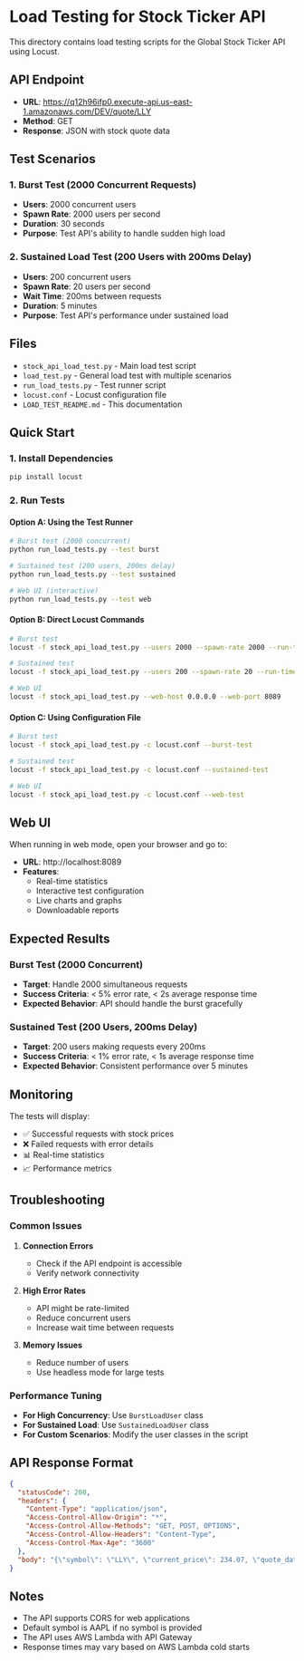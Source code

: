 # Load Testing for Stock Ticker API

This directory contains load testing scripts for the Global Stock Ticker API using Locust.

## API Endpoint
- **URL**: https://q12h96ifp0.execute-api.us-east-1.amazonaws.com/DEV/quote/LLY
- **Method**: GET
- **Response**: JSON with stock quote data

## Test Scenarios

### 1. Burst Test (2000 Concurrent Requests)
- **Users**: 2000 concurrent users
- **Spawn Rate**: 2000 users per second
- **Duration**: 30 seconds
- **Purpose**: Test API's ability to handle sudden high load

### 2. Sustained Load Test (200 Users with 200ms Delay)
- **Users**: 200 concurrent users
- **Spawn Rate**: 20 users per second
- **Wait Time**: 200ms between requests
- **Duration**: 5 minutes
- **Purpose**: Test API's performance under sustained load

## Files

- `stock_api_load_test.py` - Main load test script
- `load_test.py` - General load test with multiple scenarios
- `run_load_tests.py` - Test runner script
- `locust.conf` - Locust configuration file
- `LOAD_TEST_README.md` - This documentation

## Quick Start

### 1. Install Dependencies
```bash
pip install locust
```

### 2. Run Tests

#### Option A: Using the Test Runner
```bash
# Burst test (2000 concurrent)
python run_load_tests.py --test burst

# Sustained test (200 users, 200ms delay)
python run_load_tests.py --test sustained

# Web UI (interactive)
python run_load_tests.py --test web
```

#### Option B: Direct Locust Commands
```bash
# Burst test
locust -f stock_api_load_test.py --users 2000 --spawn-rate 2000 --run-time 30s --headless

# Sustained test
locust -f stock_api_load_test.py --users 200 --spawn-rate 20 --run-time 5m --headless

# Web UI
locust -f stock_api_load_test.py --web-host 0.0.0.0 --web-port 8089
```

#### Option C: Using Configuration File
```bash
# Burst test
locust -f stock_api_load_test.py -c locust.conf --burst-test

# Sustained test
locust -f stock_api_load_test.py -c locust.conf --sustained-test

# Web UI
locust -f stock_api_load_test.py -c locust.conf --web-test
```

## Web UI

When running in web mode, open your browser and go to:
- **URL**: http://localhost:8089
- **Features**: 
  - Real-time statistics
  - Interactive test configuration
  - Live charts and graphs
  - Downloadable reports

## Expected Results

### Burst Test (2000 Concurrent)
- **Target**: Handle 2000 simultaneous requests
- **Success Criteria**: < 5% error rate, < 2s average response time
- **Expected Behavior**: API should handle the burst gracefully

### Sustained Test (200 Users, 200ms Delay)
- **Target**: 200 users making requests every 200ms
- **Success Criteria**: < 1% error rate, < 1s average response time
- **Expected Behavior**: Consistent performance over 5 minutes

## Monitoring

The tests will display:
- ✅ Successful requests with stock prices
- ❌ Failed requests with error details
- 📊 Real-time statistics
- 📈 Performance metrics

## Troubleshooting

### Common Issues

1. **Connection Errors**
   - Check if the API endpoint is accessible
   - Verify network connectivity

2. **High Error Rates**
   - API might be rate-limited
   - Reduce concurrent users
   - Increase wait time between requests

3. **Memory Issues**
   - Reduce number of users
   - Use headless mode for large tests

### Performance Tuning

- **For High Concurrency**: Use `BurstLoadUser` class
- **For Sustained Load**: Use `SustainedLoadUser` class
- **For Custom Scenarios**: Modify the user classes in the script

## API Response Format

```json
{
  "statusCode": 200,
  "headers": {
    "Content-Type": "application/json",
    "Access-Control-Allow-Origin": "*",
    "Access-Control-Allow-Methods": "GET, POST, OPTIONS",
    "Access-Control-Allow-Headers": "Content-Type",
    "Access-Control-Max-Age": "3600"
  },
  "body": "{\"symbol\": \"LLY\", \"current_price\": 234.07, \"quote_data\": {...}}"
}
```

## Notes

- The API supports CORS for web applications
- Default symbol is AAPL if no symbol is provided
- The API uses AWS Lambda with API Gateway
- Response times may vary based on AWS Lambda cold starts
